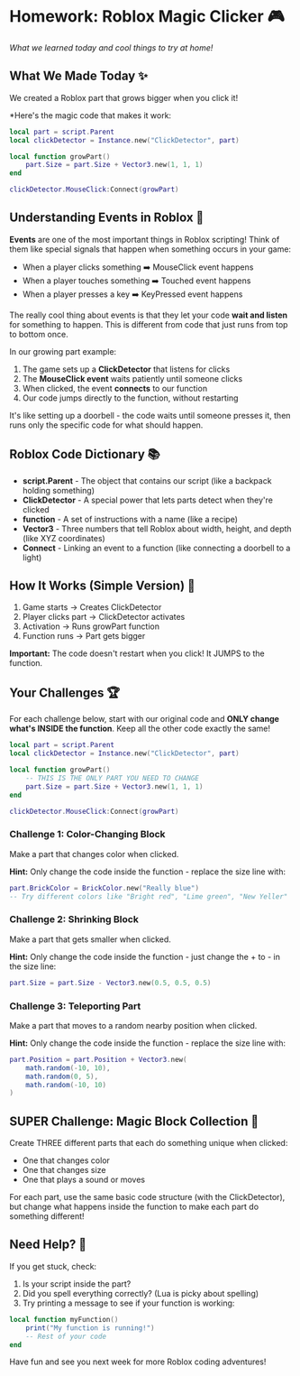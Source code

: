 # Homework: Roblox Magic Clicker 🎮

*What we learned today and cool things to try at home!*

## What We Made Today ✨

We created a Roblox part that grows bigger when you click it!

*Here's the magic code that makes it work:

```lua
local part = script.Parent
local clickDetector = Instance.new("ClickDetector", part)

local function growPart()
    part.Size = part.Size + Vector3.new(1, 1, 1)
end

clickDetector.MouseClick:Connect(growPart)
```

## Understanding Events in Roblox 🔔

**Events** are one of the most important things in Roblox scripting! Think of them like special signals that happen when something occurs in your game:

- When a player clicks something ➡️ MouseClick event happens
- When a player touches something ➡️ Touched event happens
- When a player presses a key ➡️ KeyPressed event happens

The really cool thing about events is that they let your code **wait and listen** for something to happen. This is different from code that just runs from top to bottom once.

In our growing part example:

1. The game sets up a **ClickDetector** that listens for clicks
2. The **MouseClick event** waits patiently until someone clicks
3. When clicked, the event **connects** to our function
4. Our code jumps directly to the function, without restarting

It's like setting up a doorbell - the code waits until someone presses it, then runs only the specific code for what should happen.

## Roblox Code Dictionary 📚

* **script.Parent** - The object that contains our script (like a backpack holding something)
* **ClickDetector** - A special power that lets parts detect when they're clicked
* **function** - A set of instructions with a name (like a recipe)
* **Vector3** - Three numbers that tell Roblox about width, height, and depth (like XYZ coordinates)
* **Connect** - Linking an event to a function (like connecting a doorbell to a light)

## How It Works (Simple Version) 🧠

1. Game starts → Creates ClickDetector
2. Player clicks part → ClickDetector activates
3. Activation → Runs growPart function
4. Function runs → Part gets bigger

**Important:** The code doesn't restart when you click! It JUMPS to the function.

## Your Challenges 🏆

For each challenge below, start with our original code and **ONLY change what's INSIDE the function**. Keep all the other code exactly the same!

```lua
local part = script.Parent
local clickDetector = Instance.new("ClickDetector", part)

local function growPart()
    -- THIS IS THE ONLY PART YOU NEED TO CHANGE
    part.Size = part.Size + Vector3.new(1, 1, 1)
end

clickDetector.MouseClick:Connect(growPart)
```

### Challenge 1: Color-Changing Block

Make a part that changes color when clicked.

**Hint:** Only change the code inside the function - replace the size line with:

```lua
part.BrickColor = BrickColor.new("Really blue") 
-- Try different colors like "Bright red", "Lime green", "New Yeller"
```

### Challenge 2: Shrinking Block

Make a part that gets smaller when clicked.

**Hint:** Only change the code inside the function - just change the + to - in the size line:

```lua
part.Size = part.Size - Vector3.new(0.5, 0.5, 0.5)
```

### Challenge 3: Teleporting Part

Make a part that moves to a random nearby position when clicked.

**Hint:** Only change the code inside the function - replace the size line with:

```lua
part.Position = part.Position + Vector3.new(
    math.random(-10, 10),
    math.random(0, 5),
    math.random(-10, 10)
)
```

## SUPER Challenge: Magic Block Collection 🌟

Create THREE different parts that each do something unique when clicked:

- One that changes color
- One that changes size
- One that plays a sound or moves

For each part, use the same basic code structure (with the ClickDetector), but change what happens inside the function to make each part do something different!

## Need Help? 🤔

If you get stuck, check:

1. Is your script inside the part?
2. Did you spell everything correctly? (Lua is picky about spelling)
3. Try printing a message to see if your function is working:

```lua
local function myFunction()
    print("My function is running!")
    -- Rest of your code
end
```

Have fun and see you next week for more Roblox coding adventures!
